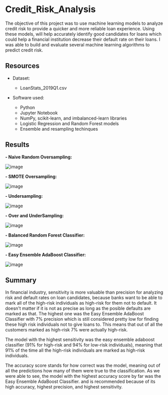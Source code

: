 # Credit_Risk_Analysis


The objective of this project was to use machine learning models to analyze credit risk to provide a quicker and more reliable loan experience. Using these models, will help accurately identify good candidates for loans which could help a financial institution decrease their default rate on their loans. I was able to build and evaluate several machine learning algorithms to predict credit risk. 

## Resources
- Dataset: 
  - LoanStats_2019Q1.csv

- Software used:
  - Python
  - Jupyter Notebook
  - NumPy, scikit-learn, and imbalanced-learn libraries
  - Logistic Regression and Random Forest models
  - Ensemble and resampling techinques

## Results


**- Naive Random Oversampling:**

![image](https://user-images.githubusercontent.com/96051648/163658808-4efb0fe1-2d1f-4716-810c-e5e2fe808ecb.png)

**- SMOTE Oversampling:**

![image](https://user-images.githubusercontent.com/96051648/163658822-65c55fd5-704f-420d-be62-2dbf7d893ecf.png)


**- Undersampling:**

![image](https://user-images.githubusercontent.com/96051648/163658863-73860b61-dfa2-453a-9573-afb7ec97c0b6.png)


**- Over and UnderSampling:**

![image](https://user-images.githubusercontent.com/96051648/163658880-c263a63d-f2bf-49b1-a07b-e93f40cb05d4.png)


**- Balanced Random Forest Classifier:**

![image](https://user-images.githubusercontent.com/96051648/163658898-9a478888-beba-4250-942d-8dd187c7a554.png)


**- Easy Ensemble AdaBoost Classifier:**

![image](https://user-images.githubusercontent.com/96051648/163658909-474ceefc-67bb-4b8b-a3a8-f8df0b37db43.png)


## Summary

In financial industry, sensitivity is more valuable than precision for analyzing risk and default rates on loan candidates, because banks want to be able to mark all of the high-risk individuals as high-risk for them not to default. It doesn't matter if it is not as precise as long as the posible defaults are marked as that. The highest one was the Easy Ensemble AdaBoost Classifier with 7% precision which is still considered pretty low for finding these high risk individuals not to give loans to. This means that out of all the customers marked as high-risk 7% were actually high-risk. 

The model with the highest sensitivity was the easy ensemble adaboost classifier (91% for high-risk and 94% for low-risk individuals), meaning that 91% of the time all the high-risk individuals are marked as high-risk individuals. 

The accuracy score stands for how correct was the model, meaning out of all the predictions how many of them were true to the classification. As we were able to see, the model with the highest accuracy score by far was the Easy Ensemble AdaBoost Classifier. and is recommended because of its high accuracy, highest precision, and highest sensitivity. 

